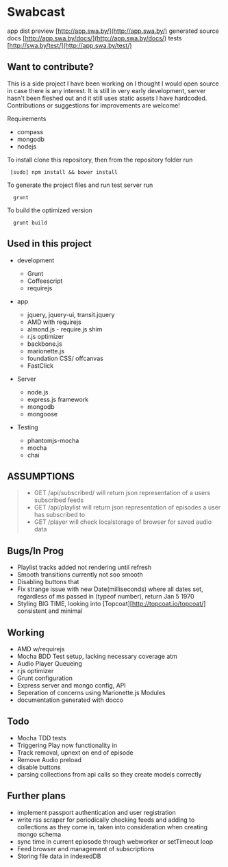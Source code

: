 Swabcast
========

app dist preview [http://app.swa.by/](http://app.swa.by/)
generated source docs [http://app.swa.by/docs/](http://app.swa.by/docs/)
tests [http://swa.by/test/](http://app.swa.by/test/)

Want to contribute?
-------------------
This is a side project I have been working on I thought I would open source in case there is any interest.
It is still in very early development, server hasn't been fleshed out and it still uses static assets I have hardcoded.  Contributions or suggestions for improvements are welcome!

Requirements
  * compass
  * mongodb
  * nodejs

To install clone this repository, then from the repository folder run
```shell
 [sudo] npm install && bower install
```
To generate the project files and run test server run
```shell
  grunt
```
To build the optimized version
```shell
  grunt build
```



Used in this project
--------------------
  * development
    * Grunt
    * Coffeescript
    * requirejs

  * app
    * jquery, jquery-ui, transit.jquery
    * AMD with requirejs
    * almond.js - require.js shim
    * r.js optimizer
    * backbone.js
    * marionette.js
    * foundation CSS/ offcanvas
    * FastClick

  * Server
    * node.js
    * express.js framework
    * mongodb
    * mongoose


  * Testing
    * phantomjs-mocha
    * mocha
    * chai

ASSUMPTIONS
-----------
> * GET /api/subscribed/   will return json representation of a users subscribed feeds
> * GET /api/playlist      will return json representation of episodes a user has subscribed to
> * GET /player            will check localstorage of browser for saved audio data

Bugs/In Prog
------------
  * Playlist tracks added not rendering until refresh
  * Smooth transitions currently not soo smooth
  * Disabling buttons that
  * Fix strange issue with new Date(milliseconds) where all dates
    set, regardless of ms passed in (typeof number), return Jan 5 1970
  * Styling BIG TIME, looking into [Topcoat][http://topcoat.io/topcoat/]
    consistent and minimal

Working
-------
  * AMD w/requirejs
  * Mocha BDD Test setup, lacking necessary coverage atm
  * Audio Player Queueing
  * r.js optimizer
  * Grunt configuration
  * Express server and mongo config, API
  * Seperation of concerns using Marionette.js Modules
  * documentation generated with docco

Todo
----
  * Mocha TDD tests
  * Triggering Play now functionality in
  * Track removal, upnext on end of episode
  * Remove Audio preload
  * disable buttons
  * parsing collections from api calls so they create models correctly

Further plans
-------------
  * implement passport authentication and user registration
  * write rss scraper for periodically checking feeds and adding to collections as
    they come in, taken into consideration when creating mongo schema
  * sync time in current epiosode through webworker or setTimeout loop
  * Feed browser and management of subscriptions
  * Storing file data in indexedDB

